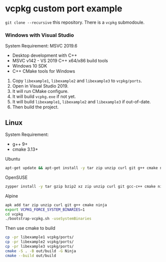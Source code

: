 vcpkg custom port example
=======================

`git clone --recursive` this repository. There is a `vcpkg` submodoule.

### Windows with Visual Studio

System Requirement: MSVC 2019.6
- Desktop development with C++
- MSVC v142 - VS 2019 C++ x64/x86 build tools
- Windows 10 SDK
- C++ CMake tools for Windows

1. Copy `libexample1`, `libexample2` and `libexample3` to `vcpkg/ports`.
2. Open in Visual Studio 2019.
3. It will run CMake configure.
4. It will build `vcpkg.exe` if not yet.
5. It will build `libexample1`, `libexample2` and `libexample3` if out-of-date.
6. Then build the project.


## Linux

System Requirement:
- g++ 9+
- cmake 3.13+

Ubuntu
```bash
apt-get update && apt-get install -y tar zip unzip curl git g++ cmake ninja-build
```

OpenSUSE
```bash
zypper install -y tar gzip bzip2 xz zip unzip curl git gcc-c++ cmake ninja
```

Alpine
```bash
apk add tar zip unzip curl git g++ cmake ninja
export VCPKG_FORCE_SYSTEM_BINARIES=1
cd vcpkg
./bootstrap-vcpkg.sh -useSystemBinaries
```

Then use cmake to build
```bash
cp -pr libexample1 vcpkg/ports/
cp -pr libexample2 vcpkg/ports/
cp -pr libexample3 vcpkg/ports/
cmake -S . -B out/build -G Ninja
cmake --build out/build
```